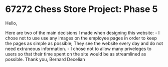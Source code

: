 67272 Chess Store Project: Phase 5
===

Hello,

   Here are two of the main decisions I made when designing this website:
        - I chose not to use use any images on the employee pages in order to keep the pages as simple as possible; They see the website every day and do not need extraneous information.
        - I chose not to allow many priveleges to users so that their time spent on the site would be as streamlined as possible.
Thank you,
Bernard Decelian
